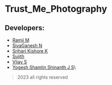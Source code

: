 # Trust_Me_Photography
## Developers:
+ [Ramji M]()
+ [SivaGanesh N]()
+ [Srihari Kishore K](https://github.com/SrihariKishoreK)
+ [Sujith]()
+ [Vijay S](https://github.com/vijayprashant)
+ [Yogesh Shamlin Shinanth J S](https://github.com/YOGESHnick)\


>2023
> all rights reserved
